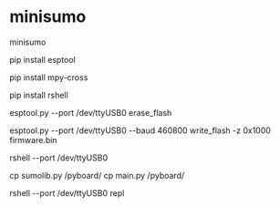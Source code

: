 # minisumo
minisumo

pip install esptool

pip install mpy-cross

pip install rshell



esptool.py --port /dev/ttyUSB0 erase_flash

esptool.py --port /dev/ttyUSB0 --baud 460800 write_flash -z 0x1000 firmware.bin



rshell --port /dev/ttyUSB0

cp sumolib.py /pyboard/
cp main.py /pyboard/


rshell --port /dev/ttyUSB0 repl
